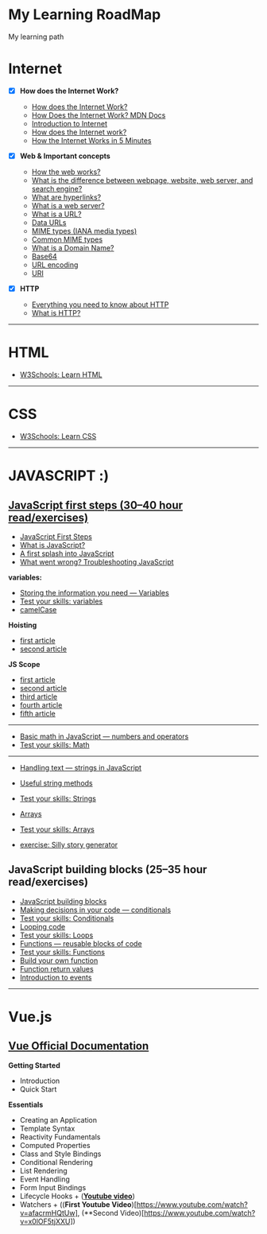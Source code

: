 # My Learning RoadMap
My learning path


# Internet

- [x] **How does the Internet Work?**
    - [How does the Internet Work?](https://cs.fyi/guide/how-does-internet-work)
    - [How Does the Internet Work? MDN Docs](https://developer.mozilla.org/en-US/docs/Learn/Common_questions/How_does_the_Internet_work)
    - [Introduction to Internet](https://roadmap.sh/guides/what-is-internet)
    - [How does the Internet work?](https://www.youtube.com/watch?v=TNQsmPf24go)
    - [How the Internet Works in 5 Minutes](https://www.youtube.com/watch?v=7_LPdttKXPc)

- [x] **Web & Important concepts**
  - [How the web works?](https://developer.mozilla.org/en-US/docs/Learn/Getting_started_with_the_web/How_the_Web_works)
  - [What is the difference between webpage, website, web server, and search engine?](https://developer.mozilla.org/en-US/docs/Learn/Common_questions/Web_mechanics/Pages_sites_servers_and_search_engines)
  - [What are hyperlinks?](https://developer.mozilla.org/en-US/docs/Learn/Common_questions/Web_mechanics/What_are_hyperlinks)
  - [What is a web server?](https://developer.mozilla.org/en-US/docs/Learn/Common_questions/Web_mechanics/What_is_a_web_server)
  - [What is a URL?](https://developer.mozilla.org/en-US/docs/Learn/Common_questions/Web_mechanics/What_is_a_URL)
  - [Data URLs](https://developer.mozilla.org/en-US/docs/Web/HTTP/Basics_of_HTTP/Data_URLs)
  - [MIME types (IANA media types)](https://developer.mozilla.org/en-US/docs/Web/HTTP/Basics_of_HTTP/MIME_types)
  - [Common MIME types](https://developer.mozilla.org/en-US/docs/Web/HTTP/Basics_of_HTTP/MIME_types/Common_types)
  - [What is a Domain Name?](https://developer.mozilla.org/en-US/docs/Learn/Common_questions/Web_mechanics/What_is_a_domain_name)
  - [Base64](https://developer.mozilla.org/en-US/docs/Glossary/Base64)
  - [URL encoding](https://en.wikipedia.org/wiki/Percent-encoding)
  - [URI](https://developer.mozilla.org/en-US/docs/Glossary/URI)

- [x] **HTTP**
  - [Everything you need to know about HTTP](https://cs.fyi/guide/http-in-depth)
  - [What is HTTP?](https://www.cloudflare.com/en-gb/learning/ddos/glossary/hypertext-transfer-protocol-http/)


***  
# HTML
  - [W3Schools: Learn HTML](https://www.w3schools.com/html/default.asp)

***
# CSS
  - [W3Schools: Learn CSS](https://www.w3schools.com/css/)

***
# JAVASCRIPT :)

## [**JavaScript first steps (30–40 hour read/exercises)**](https://developer.mozilla.org/en-US/docs/Learn/JavaScript/First_steps)


  - [JavaScript First Steps](https://developer.mozilla.org/en-US/docs/Learn/JavaScript/First_steps)
  - [What is JavaScript?](https://developer.mozilla.org/en-US/docs/Learn/JavaScript/First_steps/What_is_JavaScript)
  - [A first splash into JavaScript](https://developer.mozilla.org/en-US/docs/Learn/JavaScript/First_steps/A_first_splash)
  - [What went wrong? Troubleshooting JavaScript](https://developer.mozilla.org/en-US/docs/Learn/JavaScript/First_steps/What_went_wrong)

  **variables:**
  - [Storing the information you need — Variables](https://developer.mozilla.org/en-US/docs/Learn/JavaScript/First_steps/Variables)
  - [Test your skills: variables](https://developer.mozilla.org/en-US/docs/Learn/JavaScript/First_steps/Test_your_skills:_variables)
  - [camelCase](https://developer.mozilla.org/en-US/docs/Glossary/Camel_case)
  

  **Hoisting**
  - [first article](https://www.freecodecamp.org/news/what-is-hoisting-in-javascript/)
  - [second article](https://www.programiz.com/javascript/hoisting)

  **JS Scope**
  - [first article](https://www.w3schools.com/js/js_scope.asp)
  - [second article](https://www.programiz.com/javascript/variable-scope)
  - [third article](https://blog.webdevsimplified.com/2022-10/js-scoping/)
  - [fourth article](https://developer.mozilla.org/en-US/docs/Glossary/Scope)
  - [fifth article](https://developer.mozilla.org/en-US/docs/Glossary/Scope)

---
  - [Basic math in JavaScript — numbers and operators](https://developer.mozilla.org/en-US/docs/Learn/JavaScript/First_steps/Math)
  - [Test your skills: Math](https://developer.mozilla.org/en-US/docs/Learn/JavaScript/First_steps/Test_your_skills:_Math)
  
---
  - [Handling text — strings in JavaScript](https://developer.mozilla.org/en-US/docs/Learn/JavaScript/First_steps/Strings)

  - [Useful string methods](https://developer.mozilla.org/en-US/docs/Learn/JavaScript/First_steps/Useful_string_methods#strings_as_objects)
  - [Test your skills: Strings](https://developer.mozilla.org/en-US/docs/Learn/JavaScript/First_steps/Test_your_skills:_Strings)
  - [Arrays](https://developer.mozilla.org/en-US/docs/Learn/JavaScript/First_steps/Arrays)
  - [Test your skills: Arrays](https://developer.mozilla.org/en-US/docs/Learn/JavaScript/First_steps/Test_your_skills:_Arrays)
  - [exercise: Silly story generator](https://developer.mozilla.org/en-US/docs/Learn/JavaScript/First_steps/Silly_story_generator)

## JavaScript building blocks (25–35 hour read/exercises)

  - [JavaScript building blocks](https://developer.mozilla.org/en-US/docs/Learn/JavaScript/Building_blocks)
  - [Making decisions in your code — conditionals](https://developer.mozilla.org/en-US/docs/Learn/JavaScript/Building_blocks/conditionals)
  - [Test your skills: Conditionals](https://developer.mozilla.org/en-US/docs/Learn/JavaScript/Building_blocks/Test_your_skills:_Conditionals)
  - [Looping code](https://developer.mozilla.org/en-US/docs/Learn/JavaScript/Building_blocks)
  - [Test your skills: Loops](https://developer.mozilla.org/en-US/docs/Learn/JavaScript/Building_blocks/Test_your_skills:_Loops)
  - [Functions — reusable blocks of code](https://developer.mozilla.org/en-US/docs/Learn/JavaScript/Building_blocks/Functions)
  - [Test your skills: Functions](https://developer.mozilla.org/en-US/docs/Learn/JavaScript/Building_blocks/Test_your_skills:_Functions)
  - [Build your own function](https://developer.mozilla.org/en-US/docs/Learn/JavaScript/Building_blocks/Build_your_own_function)
  - [Function return values](https://developer.mozilla.org/en-US/docs/Learn/JavaScript/Building_blocks/Return_values)
  - [Introduction to events](https://developer.mozilla.org/en-US/docs/Learn/JavaScript/Building_blocks/Events)



***

# Vue.js

## [Vue Official Documentation](https://vuejs.org/guide/introduction.html)

**Getting Started**
- Introduction
- Quick Start

**Essentials**
- Creating an Application
- Template Syntax
- Reactivity Fundamentals
- Computed Properties
- Class and Style Bindings
- Conditional Rendering
- List Rendering
- Event Handling
- Form Input Bindings
- Lifecycle Hooks + ([**Youtube video**](https://www.youtube.com/watch?v=hk6OktYj8Fs))
- Watchers + ((**First Youtube Video**)[https://www.youtube.com/watch?v=afacrmHQtUw], (**Second Video)[https://www.youtube.com/watch?v=x0lOF5tjXXU])
